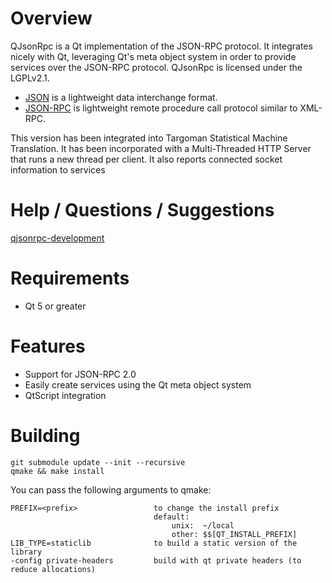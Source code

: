 <!-- [![Build Status](https://drone.io/bitbucket.org/devonit/qjsonrpc/status.png)](https://drone.io/bitbucket.org/devonit/qjsonrpc/latest) -->

Overview
=======

QJsonRpc is a Qt implementation of the JSON-RPC protocol.
It integrates nicely with Qt, leveraging Qt's meta object system in order
to provide services over the JSON-RPC protocol. QJsonRpc is licensed under
the LGPLv2.1.

- [JSON](http://www.json.org/) is a lightweight data interchange format.
- [JSON-RPC](http://jsonrpc.org/) is lightweight remote procedure call protocol similar to XML-RPC.

This version has been integrated into Targoman Statistical Machine Translation. It has been incorporated with a 
Multi-Threaded HTTP Server that runs a new thread per client. It also reports connected socket information to services

Help / Questions / Suggestions
============
[qjsonrpc-development](http://groups.google.com/group/qjsonrpc-development)

Requirements
============
- Qt 5 or greater

Features
========

- Support for JSON-RPC 2.0
- Easily create services using the Qt meta object system
- QtScript integration

Building
========
```
git submodule update --init --recursive
qmake && make install
```
You can pass the following arguments to qmake:

    PREFIX=<prefix>                 to change the install prefix
                                    default:
                                        unix:  ~/local
                                        other: $$[QT_INSTALL_PREFIX]
    LIB_TYPE=staticlib              to build a static version of the library
    -config private-headers         build with qt private headers (to reduce allocations)
